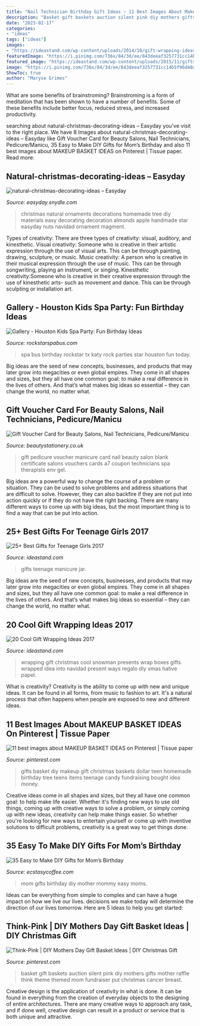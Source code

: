 ```yaml
---
title: "Nail Technician Birthday Gift Ideas ~ 11 Best Images About Makeup Basket Ideas On Pinterest"
description: "Basket gift baskets auction silent pink diy mothers gifts mother raffle think theme themed mom fundraiser put christmas cancer breast"
date: "2023-02-17"
categories:
- "ideas"
tags: ["ideas"]
images:
- "https://ideastand.com/wp-content/uploads/2014/10/gift-wrapping-ideas/7-cool-gift-wrapping-ideas.jpg"
featuredImage: "https://i.pinimg.com/736x/84/3d/ee/843deeaf3257731cc14b5f96d48d9801--diy-mothers-day-gift-basket-ideas-diy-mothers-day-gifts.jpg"
featured_image: "https://ideastand.com/wp-content/uploads/2015/11/gifts-for-teenage-girls/25-gifts-for-teenage-girls.jpg"
image: "https://i.pinimg.com/736x/84/3d/ee/843deeaf3257731cc14b5f96d48d9801--diy-mothers-day-gift-basket-ideas-diy-mothers-day-gifts.jpg"
ShowToc: true
author: "Maryse Grimes"
---
```



What are some benefits of brainstroming?
Brainstroming is a form of meditation that has been shown to have a number of benefits. Some of these benefits include better focus, reduced stress, and increased productivity.

	

		
searching about natural-christmas-decorating-ideas – Easyday you've visit to the right place. We have 8 Images about natural-christmas-decorating-ideas – Easyday like Gift Voucher Card for Beauty Salons, Nail Technicians, Pedicure/Manicu, 35 Easy to Make DIY Gifts for Mom’s Birthday and also 11 best images about MAKEUP BASKET IDEAS on Pinterest | Tissue paper. Read more:
		
    
## Natural-christmas-decorating-ideas – Easyday

<img loading=lazy src="https://easyday.snydle.com/files/2013/11/natural-christmas-decorating-ideas.jpg" onerror="this.onerror=null;this.src='https://tse1.mm.bing.net/th?id=OIP.WNaE9fDqYjpXOVe59JBi2QHaJ4&amp;pid=15.1';" alt="natural-christmas-decorating-ideas – Easyday">

_Source: easyday.snydle.com_

>christmas natural ornaments decorations homemade tree diy materials easy decorating decoration almonds apple handmade star easyday nuts navidad ornament magment. 

	

Types of creativity: There are three types of creativity: visual, auditory, and kinesthetic.
Visual creativity: Someone who is creative in their artistic expression through the use of visual arts. This can be through painting, drawing, sculpture, or music. Music creativity: A person who is creative in their musical expression through the use of music. This can be through songwriting, playing an instrument, or singing. Kinesthetic creativity:Someone who is creative in their creative expression through the use of kinesthetic arts- such as movement and dance. This can be through sculpting or installation art.

    
## Gallery - Houston Kids Spa Party: Fun Birthday Ideas

<img loading=lazy src="https://rockstarspabus.com/wp-content/uploads/2017/07/rock-star-spa-bus-gallery-katy-tx.jpg" onerror="this.onerror=null;this.src='https://tse2.mm.bing.net/th?id=OIP.AlguWMM808E9Juf-cW424gHaE8&amp;pid=15.1';" alt="Gallery - Houston Kids Spa Party: Fun Birthday Ideas">

_Source: rockstarspabus.com_

>spa bus birthday rockstar tx katy rock parties star houston fun today. 

	

Big ideas are the seed of new concepts, businesses, and products that may later grow into megacities or even global empires. They come in all shapes and sizes, but they all have one common goal: to make a real difference in the lives of others. And that’s what makes big ideas so essential – they can change the world, no matter what.

    
## Gift Voucher Card For Beauty Salons, Nail Technicians, Pedicure/Manicu

<img loading=lazy src="https://cdn.shopify.com/s/files/1/0752/4243/products/pedicure_manicure_blank_gift_voucher_back_front_1024x1024.jpg?v=1471712272" onerror="this.onerror=null;this.src='https://tse4.mm.bing.net/th?id=OIP.k3T5ETyRUD5jbKzRa-PGgAHaFj&amp;pid=15.1';" alt="Gift Voucher Card for Beauty Salons, Nail Technicians, Pedicure/Manicu">

_Source: beautystationery.co.uk_

>gift pedicure voucher manicure card nail beauty salon blank certificate salons vouchers cards a7 coupon technicians spa therapists env gel. 

	

Big ideas are a powerful way to change the course of a problem or situation. They can be used to solve problems and address situations that are difficult to solve. However, they can also backfire if they are not put into action quickly or if they do not have the right backing. There are many different ways to come up with big ideas, but the most important thing is to find a way that can be put into action.

    
## 25+ Best Gifts For Teenage Girls 2017

<img loading=lazy src="https://ideastand.com/wp-content/uploads/2015/11/gifts-for-teenage-girls/25-gifts-for-teenage-girls.jpg" onerror="this.onerror=null;this.src='https://tse2.mm.bing.net/th?id=OIP.aAcvAKPoJX_pXktbw1s1VwHaKd&amp;pid=15.1';" alt="25+ Best Gifts for Teenage Girls 2017">

_Source: ideastand.com_

>gifts teenage manicure jar. 

	

Big ideas are the seed of new concepts, businesses, and products that may later grow into megacities or even global empires. They come in all shapes and sizes, but they all have one common goal: to make a real difference in the lives of others. And that’s what makes big ideas so essential – they can change the world, no matter what.

    
## 20 Cool Gift Wrapping Ideas 2017

<img loading=lazy src="https://ideastand.com/wp-content/uploads/2014/10/gift-wrapping-ideas/7-cool-gift-wrapping-ideas.jpg" onerror="this.onerror=null;this.src='https://tse2.mm.bing.net/th?id=OIP.FCGR5qcVwaA-UGUQzGBzGgHaM2&amp;pid=15.1';" alt="20 Cool Gift Wrapping Ideas 2017">

_Source: ideastand.com_

>wrapping gift christmas cool snowman presents wrap boxes gifts wrapped idea into navidad present ways regalo diy xmas hative papel. 

	

What is creativity?
Creativity is the ability to come up with new and unique ideas. It can be found in all forms, from music to fashion to art. It's a natural process that often happens when people are exposed to new and different ideas.

    
## 11 Best Images About MAKEUP BASKET IDEAS On Pinterest | Tissue Paper

<img loading=lazy src="https://s-media-cache-ak0.pinimg.com/736x/25/cb/4e/25cb4ee58b56c027ef0b41c6f749125e--cute-gifts-diy-gifts.jpg" onerror="this.onerror=null;this.src='https://tse3.mm.bing.net/th?id=OIP.bHlJKs6w_UoMNJXfI2kkFwHaJ6&amp;pid=15.1';" alt="11 best images about MAKEUP BASKET IDEAS on Pinterest | Tissue paper">

_Source: pinterest.com_

>gifts basket diy makeup gift christmas baskets dollar teen homemade birthday tree teens items teenage candy fundraising bought idea money. 

	

Creative ideas come in all shapes and sizes, but they all have one common goal: to help make life easier. Whether it's finding new ways to use old things, coming up with creative ways to solve a problem, or simply coming up with new ideas, creativity can help make things easier. So whether you're looking for new ways to entertain yourself or come up with inventive solutions to difficult problems, creativity is a great way to get things done.

    
## 35 Easy To Make DIY Gifts For Mom’s Birthday

<img loading=lazy src="https://www.ecstasycoffee.com/wp-content/uploads/2017/04/mom-mommy-formom-momgift-giftformom-mother.jpg" onerror="this.onerror=null;this.src='https://tse1.mm.bing.net/th?id=OIP.rH-MScbNyjReiQY_5CFzLAHaHa&amp;pid=15.1';" alt="35 Easy to Make DIY Gifts for Mom’s Birthday">

_Source: ecstasycoffee.com_

>mom gifts birthday diy mother mommy easy moms. 

	

Ideas can be everything from simple to complex and can have a huge impact on how we live our lives. decisions we make today will determine the direction of our lives tomorrow. Here are 5 ideas to help you get started:

    
## Think-Pink | DIY Mothers Day Gift Basket Ideas | DIY Christmas Gift

<img loading=lazy src="https://i.pinimg.com/736x/84/3d/ee/843deeaf3257731cc14b5f96d48d9801--diy-mothers-day-gift-basket-ideas-diy-mothers-day-gifts.jpg" onerror="this.onerror=null;this.src='https://tse3.mm.bing.net/th?id=OIP.pW0YCPAgskDKsFXNnlxpHgHaJ4&amp;pid=15.1';" alt="Think-Pink | DIY Mothers Day Gift Basket Ideas | DIY Christmas Gift">

_Source: pinterest.com_

>basket gift baskets auction silent pink diy mothers gifts mother raffle think theme themed mom fundraiser put christmas cancer breast. 

	

Creative design is the application of creativity in what is done. It can be found in everything from the creation of everyday objects to the designing of entire architectures. There are many creative ways to approach any task, and if done well, creative design can result in a product or service that is both unique and attractive.

